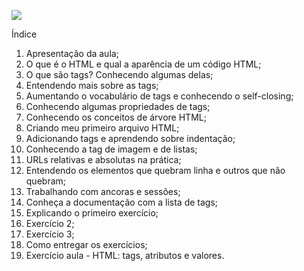 ![](https://i.imgur.com/xG74tOh.png)

Índice

1. Apresentação da aula;
2. O que é o HTML e qual a aparência de um código HTML;
3. O que são tags? Conhecendo algumas delas;
4. Entendendo mais sobre as tags;
5. Aumentando o vocabulário de tags e conhecendo o self-closing;
6. Conhecendo algumas propriedades de tags;
7. Conhecendo os conceitos de árvore HTML;
8. Criando meu primeiro arquivo HTML;
9. Adicionando tags e aprendendo sobre indentação;
10. Conhecendo a tag de imagem e de listas;
11. URLs relativas e absolutas na prática;
12. Entendendo os elementos que quebram linha e outros que não quebram;
13. Trabalhando com ancoras e sessões;
14. Conheça a documentação com a lista de tags;
15. Explicando o primeiro exercício;
16. Exercício 2;
17. Exercício 3;
18. Como entregar os exercícios;
19. Exercício aula - HTML: tags, atributos e valores.
